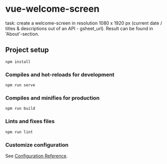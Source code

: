 # vue-welcome-screen

task: create a welcome-screen in resolution 1080 x 1920 px (current date / titles & descriptions out of an API - gsheet_url). Result can be found in 'About'-section.

## Project setup
```
npm install
```

### Compiles and hot-reloads for development
```
npm run serve
```

### Compiles and minifies for production
```
npm run build
```

### Lints and fixes files
```
npm run lint
```

### Customize configuration
See [Configuration Reference](https://cli.vuejs.org/config/).
